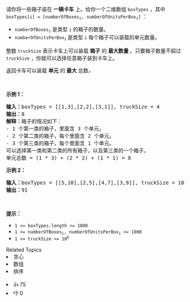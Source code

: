 <p>请你将一些箱子装在 <strong>一辆卡车</strong> 上。给你一个二维数组 <code>boxTypes</code> ，其中 <code>boxTypes[i] = [numberOfBoxes<sub>i</sub>, numberOfUnitsPerBox<sub>i</sub>]</code> ：</p>

<ul> 
 <li><code>numberOfBoxes<sub>i</sub></code> 是类型 <code>i</code> 的箱子的数量。</li> 
 <li><code>numberOfUnitsPerBox<sub>i</sub></code><sub> </sub>是类型 <code>i</code>&nbsp;每个箱子可以装载的单元数量。</li> 
</ul>

<p>整数 <code>truckSize</code> 表示卡车上可以装载 <strong>箱子</strong> 的 <strong>最大数量</strong> 。只要箱子数量不超过 <code>truckSize</code> ，你就可以选择任意箱子装到卡车上。</p>

<p>返回卡车可以装载&nbsp;<strong>单元</strong> 的 <strong>最大</strong> 总数<em>。</em></p>

<p>&nbsp;</p>

<p><strong>示例 1：</strong></p>

<pre>
<strong>输入：</strong>boxTypes = [[1,3],[2,2],[3,1]], truckSize = 4
<strong>输出：</strong>8
<strong>解释：</strong>箱子的情况如下：
- 1 个第一类的箱子，里面含 3 个单元。
- 2 个第二类的箱子，每个里面含 2 个单元。
- 3 个第三类的箱子，每个里面含 1 个单元。
可以选择第一类和第二类的所有箱子，以及第三类的一个箱子。
单元总数 = (1 * 3) + (2 * 2) + (1 * 1) = 8</pre>

<p><strong>示例 2：</strong></p>

<pre>
<strong>输入：</strong>boxTypes = [[5,10],[2,5],[4,7],[3,9]], truckSize = 10
<strong>输出：</strong>91
</pre>

<p>&nbsp;</p>

<p><strong>提示：</strong></p>

<ul> 
 <li><code>1 &lt;= boxTypes.length &lt;= 1000</code></li> 
 <li><code>1 &lt;= numberOfBoxes<sub>i</sub>, numberOfUnitsPerBox<sub>i</sub> &lt;= 1000</code></li> 
 <li><code>1 &lt;= truckSize &lt;= 10<sup>6</sup></code></li> 
</ul>

<div><div>Related Topics</div><div><li>贪心</li><li>数组</li><li>排序</li></div></div><br><div><li>👍 75</li><li>👎 0</li></div>